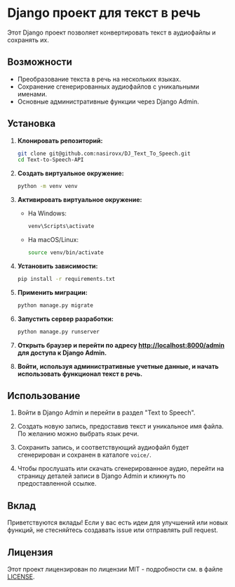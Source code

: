 # Django проект для текст в речь       

Этот Django проект позволяет конвертировать текст в аудиофайлы и сохранять их.
 
## Возможности

- Преобразование текста в речь на нескольких языках.
- Сохранение сгенерированных аудиофайлов с уникальными именами.
- Основные административные функции через Django Admin.

## Установка

1. **Клонировать репозиторий:**

    ```bash
    git clone git@github.com:nasirovx/DJ_Text_To_Speech.git
    cd Text-to-Speech-API
    ```

2. **Создать виртуальное окружение:**

    ```bash
    python -m venv venv
    ```

3. **Активировать виртуальное окружение:**

    - На Windows:

        ```bash
        venv\Scripts\activate
        ```

    - На macOS/Linux:

        ```bash
        source venv/bin/activate
        ```

4. **Установить зависимости:**

    ```bash
    pip install -r requirements.txt
    ```

5. **Применить миграции:**

    ```bash
    python manage.py migrate
    ```

6. **Запустить сервер разработки:**

    ```bash
    python manage.py runserver
    ```

7. **Открыть браузер и перейти по адресу [http://localhost:8000/admin](http://localhost:8000/admin) для доступа к Django Admin.**

8. **Войти, используя административные учетные данные, и начать использовать функционал текст в речь.**

## Использование

1. Войти в Django Admin и перейти в раздел "Text to Speech".

2. Создать новую запись, предоставив текст и уникальное имя файла. По желанию можно выбрать язык речи.

3. Сохранить запись, и соответствующий аудиофайл будет сгенерирован и сохранен в каталоге `voice/`.

4. Чтобы прослушать или скачать сгенерированное аудио, перейти на страницу деталей записи в Django Admin и кликнуть по предоставленной ссылке.

## Вклад

Приветствуются вклады! Если у вас есть идеи для улучшений или новых функций, не стесняйтесь создавать issue или отправлять pull request.

## Лицензия

Этот проект лицензирован по лицензии MIT - подробности см. в файле [LICENSE](LICENSE).
